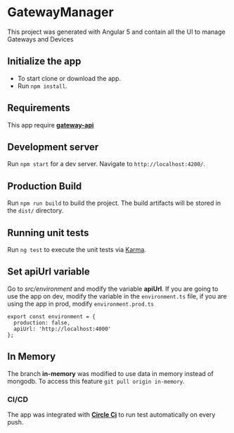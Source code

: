 # GatewayManager

This project was generated with Angular 5 and contain all the UI to manage Gateways and Devices

## Initialize the app

- To start clone or download the app.
- Run `npm install`.

## Requirements

This app require **[gateway-api](https://github.com/carlos2742/gateway-api)** 

## Development server

Run `npm start` for a dev server. Navigate to `http://localhost:4200/`.

## Production Build

Run `npm run build` to build the project. The build artifacts will be stored in the `dist/` directory.

## Running unit tests

Run `ng test` to execute the unit tests via [Karma](https://karma-runner.github.io).

## Set apiUrl variable

Go to *src/environment* and modify the variable **apiUrl**. If you are going to use the app on dev, modify the variable in the `environment.ts` file, if you are using the app in prod, modify `environment.prod.ts`
```
export const environment = {
  production: false,
  apiUrl: 'http://localhost:4000'
};
```
## In Memory
The branch **in-memory** was modified to use data in memory instead of mongodb. To access this feature `git pull origin in-memory`.

### CI/CD
The app was integrated with **[Circle Ci](https://circleci.com/)** to run test automatically on every push.
